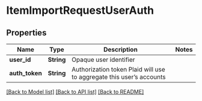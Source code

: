 # ItemImportRequestUserAuth

## Properties

Name | Type | Description | Notes
------------ | ------------- | ------------- | -------------
**user_id** | **String** | Opaque user identifier | 
**auth_token** | **String** | Authorization token Plaid will use to aggregate this user’s accounts | 

[[Back to Model list]](../README.md#documentation-for-models) [[Back to API list]](../README.md#documentation-for-api-endpoints) [[Back to README]](../README.md)


